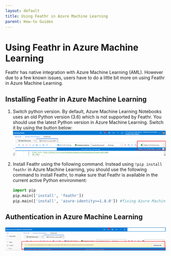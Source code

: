 ```yaml
---
layout: default
title: Using Feathr in Azure Machine Learning
parent: How-to Guides
---
```


# Using Feathr in Azure Machine Learning

Feathr has native integration with Azure Machine Learning (AML). However due to a few known issues, users have to do a little bit more on using Feathr in Azure Machine Learning.

## Installing Feathr in Azure Machine Learning

1. Switch python version. By default, Azure Machine Learning Notebooks uses an old Python version (3.6) which is not supported by Feathr. You should use the latest Python version in Azure Machine Learning. Switch it by using the button below:
   ![Switch Python Version](../images/aml-environment-switch.png)
2. Install Feathr using the following command. Instead using `!pip install feathr` in Azure Machine Learning, you should use the following command to install Feathr, to make sure that Feathr is available in the current active Python environment:

    ```python
    import pip
    pip.main(['install', 'feathr'])
    pip.main(['install', 'azure-identity>=1.8.0']) #fixing Azure Machine Learning authentication issue per https://stackoverflow.com/a/72262694/3193073
    ```

## Authentication in Azure Machine Learning

 ![Switch Python Version](../images/aml-authentication.png)